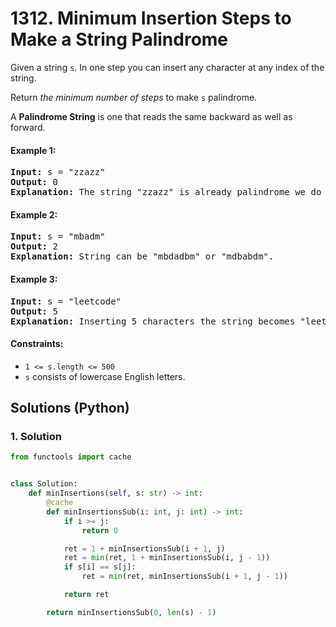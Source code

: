 # 1312. Minimum Insertion Steps to Make a String Palindrome
Given a string `s`. In one step you can insert any character at any index of the string.

Return *the minimum number of steps* to make `s` palindrome.

A **Palindrome String** is one that reads the same backward as well as forward.

#### Example 1:
<pre>
<strong>Input:</strong> s = "zzazz"
<strong>Output:</strong> 0
<strong>Explanation:</strong> The string "zzazz" is already palindrome we do not need any insertions.
</pre>

#### Example 2:
<pre>
<strong>Input:</strong> s = "mbadm"
<strong>Output:</strong> 2
<strong>Explanation:</strong> String can be "mbdadbm" or "mdbabdm".
</pre>

#### Example 3:
<pre>
<strong>Input:</strong> s = "leetcode"
<strong>Output:</strong> 5
<strong>Explanation:</strong> Inserting 5 characters the string becomes "leetcodocteel".
</pre>

#### Constraints:
* `1 <= s.length <= 500`
* `s` consists of lowercase English letters.

## Solutions (Python)

### 1. Solution
```Python
from functools import cache


class Solution:
    def minInsertions(self, s: str) -> int:
        @cache
        def minInsertionsSub(i: int, j: int) -> int:
            if i >= j:
                return 0

            ret = 1 + minInsertionsSub(i + 1, j)
            ret = min(ret, 1 + minInsertionsSub(i, j - 1))
            if s[i] == s[j]:
                ret = min(ret, minInsertionsSub(i + 1, j - 1))

            return ret

        return minInsertionsSub(0, len(s) - 1)
```
